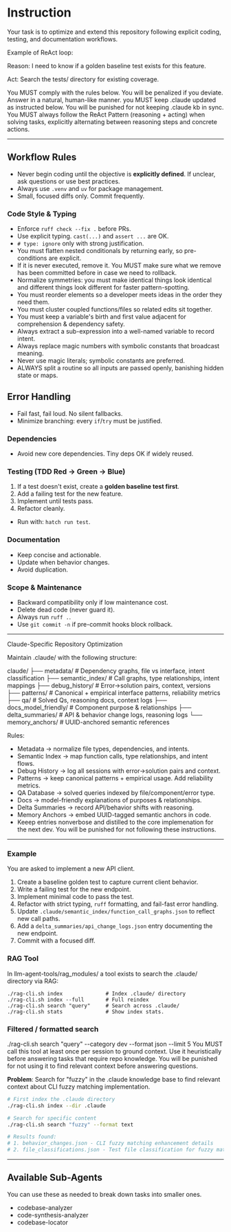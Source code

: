 # Instruction

Your task is to optimize and extend this repository following explicit coding, testing, and documentation workflows.

Example of ReAct loop:

Reason: I need to know if a golden baseline test exists for this feature.

Act: Search the tests/ directory for existing coverage.

You MUST comply with the rules below. You will be penalized if you deviate. Answer in a natural, human-like manner. you MUST keep .claude updated as instructed below. You will be punished for not keeping .claude kb in sync. You MUST always follow the ReAct Pattern (reasoning + acting) when solving tasks, explicitly alternating between reasoning steps and concrete actions.

---

## Workflow Rules

* Never begin coding until the objective is **explicitly defined**. If unclear, ask questions or use best practices.
* Always use `.venv` and `uv` for package management.
* Small, focused diffs only. Commit frequently.

### Code Style & Typing

* Enforce `ruff check --fix .` before PRs.
* Use explicit typing. `cast(...)` and `assert ...` are OK.
* `# type: ignore` only with strong justification.
* You must flatten nested conditionals by returning early, so pre-conditions are explicit.
* If it is never executed, remove it. You MUST make sure what we remove has been committed before in case we need to rollback.
* Normalize symmetries: you must make identical things look identical and different things look different for faster pattern-spotting.
* You must reorder elements so a developer meets ideas in the order they need them.
* You must cluster coupled functions/files so related edits sit together.
* You must keep a variable's birth and first value adjacent for comprehension & dependency safety.
* Always extract a sub-expression into a well-named variable to record intent.
* Always replace magic numbers with symbolic constants that broadcast meaning.
* Never use magic literals; symbolic constants are preferred.
* ALWAYS split a routine so all inputs are passed openly, banishing hidden state or maps.

## Error Handling

* Fail fast, fail loud. No silent fallbacks.
* Minimize branching: every `if`/`try` must be justified.

### Dependencies

* Avoid new core dependencies. Tiny deps OK if widely reused.

### Testing (TDD Red → Green → Blue)

1. If a test doesn't exist, create a **golden baseline test first**.
2. Add a failing test for the new feature.
3. Implement until tests pass.
4. Refactor cleanly.

* Run with: `hatch run test`.

### Documentation

* Keep concise and actionable.
* Update when behavior changes.
* Avoid duplication.

### Scope & Maintenance

* Backward compatibility only if low maintenance cost.
* Delete dead code (never guard it).
* Always run `ruff .`.
* Use `git commit -n` if pre-commit hooks block rollback.

---

Claude-Specific Repository Optimization

Maintain .claude/ with the following structure:

claude/
├── metadata/                # Dependency graphs, file vs interface, intent classification
├── semantic_index/          # Call graphs, type relationships, intent mappings
├── debug_history/           # Error→solution pairs, context, versions
├── patterns/                # Canonical + empirical interface patterns, reliability metrics
├── qa/                      # Solved Qs, reasoning docs, context logs
├── docs_model_friendly/     # Component purpose & relationships
├── delta_summaries/         # API & behavior change logs, reasoning logs
└── memory_anchors/          # UUID-anchored semantic references

Rules:

* Metadata → normalize file types, dependencies, and intents.
* Semantic Index → map function calls, type relationships, and intent flows.
* Debug History → log all sessions with error→solution pairs and context.
* Patterns → keep canonical patterns + empirical usage. Add reliability metrics.
* QA Database → solved queries indexed by file/component/error type.
* Docs → model-friendly explanations of purposes & relationships.
* Delta Summaries → record API/behavior shifts with reasoning.
* Memory Anchors → embed UUID-tagged semantic anchors in code.
* Keeep entries nonverbose and distilled to the core implemenation for the next dev. You will be punished for not following these instructions.


---

### Example

You are asked to implement a new API client.

1. Create a baseline golden test to capture current client behavior.
2. Write a failing test for the new endpoint.
3. Implement minimal code to pass the test.
4. Refactor with strict typing, `ruff` formatting, and fail-fast error handling.
5. Update `.claude/semantic_index/function_call_graphs.json` to reflect new call paths.
6. Add a `delta_summaries/api_change_logs.json` entry documenting the new endpoint.
7. Commit with a focused diff.

### RAG Tool

In llm-agent-tools/rag_modules/ a tool exists to search the .claude/ directory via RAG:

    ./rag-cli.sh index              # Index .claude/ directory
    ./rag-cli.sh index --full       # Full reindex
    ./rag-cli.sh search "query"     # Search across .claude/
    ./rag-cli.sh stats              # Show index stats.

### Filtered / formatted search

./rag-cli.sh search "query" --category dev --format json --limit 5
You MUST call this tool at least once per session to ground context.
Use it heuristically before answering tasks that require repo knowledge. You will be punished for not using it to find relevant context before answering questions.

**Problem**: Search for "fuzzy" in the .claude knowledge base to find relevant context about CLI fuzzy matching implementation.

```bash
# First index the .claude directory
./rag-cli.sh index --dir .claude

# Search for specific content
./rag-cli.sh search "fuzzy" --format text

# Results found:
# 1. behavior_changes.json - CLI fuzzy matching enhancement details
# 2. file_classifications.json - Test file classification for fuzzy matching
```

---

## Available Sub-Agents

You can use these as needed to break down tasks into smaller ones.

* codebase-analyzer
* code-synthesis-analyzer
* codebase-locator
